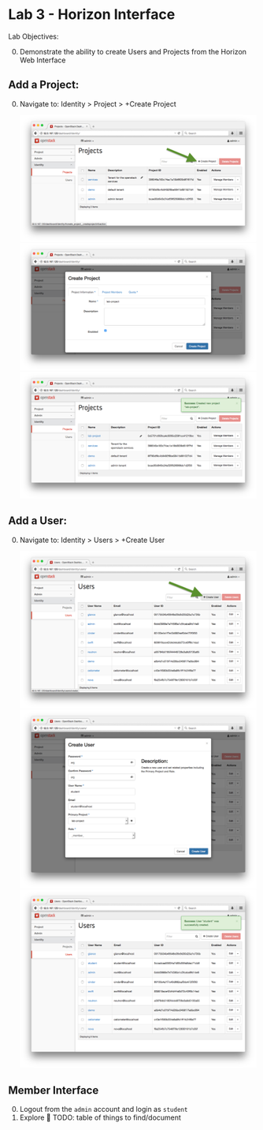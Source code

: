 # Lab 3 - Horizon Interface

  Lab Objectives:

  0. Demonstrate the ability to create Users and Projects from the Horizon Web Interface

## Add a Project:

  0. Navigate to: Identity > Project > +Create Project
     
     ![Create Project](img/create-project.png)
     ![Create Project](img/create-project2.png)
     ![Create Project](img/create-project3.png)

## Add a User:

  0. Navigate to: Identity > Users > +Create User

     ![Create User](img/create-user.png)
     ![Create User](img/create-user2.png)
     ![Create User](img/create-user3.png)

## Member Interface

  0. Logout from the `admin` account and login as `student`
  0. Explore :red_circle: TODO: table of things to find/document
